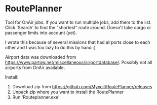 # RoutePlanner

Tool for OnAir jobs. If you want to run multiple jobs, add them to the list. Click 'Search' to find the "shortest" route around. 
Doesn't take cargo or passenger limits into account (yet). 

I wrote this because of several missions that had airports close to each other and I was too lazy to do this by hand :)

Airport data was downloaded from https://www.partow.net/miscellaneous/airportdatabase/. Possibly not all airports from OnAir available.

Install:
1. Download zip from https://github.com/Myxcil/RoutePlanner/releases 
2. Unpack zip where you want to install the RoutePlanner
3. Run 'Routeplanner.exe'
